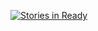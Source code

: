 [![Stories in Ready](https://badge.waffle.io/leondeng/react-wt-fe.png?label=ready&title=Ready)](http://waffle.io/leondeng/react-wt-fe)